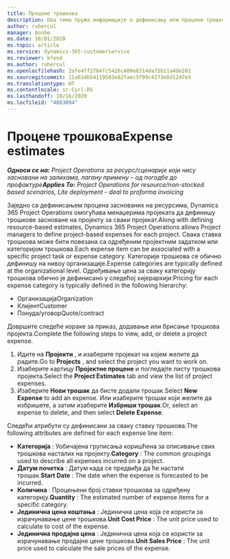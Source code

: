 ```yaml
---
title: Процене трошкова
description: Ова тема пружа информације о дефинисању или процени трошкова заснованих на пројекту.
author: ruhercul
manager: Annbe
ms.date: 10/01/2020
ms.topic: article
ms.service: dynamics-365-customerservice
ms.reviewer: kfend
ms.author: ruhercul
ms.openlocfilehash: 2afe4ff2f84fc5426c409e6314da73b11a4de281
ms.sourcegitcommit: 11a61db54119503e82faec5f99c4273e8d1247e5
ms.translationtype: HT
ms.contentlocale: sr-Cyrl-RS
ms.lasthandoff: 10/16/2020
ms.locfileid: "4083894"
---
```

# <a name="expense-estimates"></a><span data-ttu-id="bb639-103">Процене трошкова</span><span class="sxs-lookup"><span data-stu-id="bb639-103">Expense estimates</span></span>
<span data-ttu-id="bb639-104">_**Односи се на:** Project Operations за ресурс/сценарије који нису засновани на залихама, лагану примену – од погодбе до профактуре_</span><span class="sxs-lookup"><span data-stu-id="bb639-104">_**Applies To:** Project Operations for resource/non-stocked based scenarios, Lite deployment - deal to proforma invoicing_</span></span>

<span data-ttu-id="bb639-105">Заједно са дефинисањем процена заснованих на ресурсима, Dynamics 365 Project Operations омогућава менаџерима пројеката да дефинишу трошкове засноване на пројекту за сваки пројекат.</span><span class="sxs-lookup"><span data-stu-id="bb639-105">Along with defining resource-based estimates, Dynamics 365 Project Operations allows Project managers to define project-based expenses for each project.</span></span> <span data-ttu-id="bb639-106">Свака ставка трошкова може бити повезана са одређеним пројектним задатком или категоријом трошкова.</span><span class="sxs-lookup"><span data-stu-id="bb639-106">Each expense item can be associated with a specific project task or expense category.</span></span> <span data-ttu-id="bb639-107">Категорије трошкова се обично дефинишу на нивоу организације.</span><span class="sxs-lookup"><span data-stu-id="bb639-107">Expense categories are typically defined at the organizational level.</span></span> <span data-ttu-id="bb639-108">Одређивање цена за сваку категорију трошкова обично је дефинисано у следећој хијерархији:</span><span class="sxs-lookup"><span data-stu-id="bb639-108">Pricing for each expense category is typically defined in the following hierarchy:</span></span>

- <span data-ttu-id="bb639-109">Организација</span><span class="sxs-lookup"><span data-stu-id="bb639-109">Organization</span></span>
- <span data-ttu-id="bb639-110">Клијент</span><span class="sxs-lookup"><span data-stu-id="bb639-110">Customer</span></span>
- <span data-ttu-id="bb639-111">Понуда/уговор</span><span class="sxs-lookup"><span data-stu-id="bb639-111">Quote/contract</span></span>

<span data-ttu-id="bb639-112">Довршите следеће кораке за приказ, додавање или брисање трошкова пројекта.</span><span class="sxs-lookup"><span data-stu-id="bb639-112">Complete the following steps to view, add, or delete a project expense.</span></span>

1. <span data-ttu-id="bb639-113">Идите на **Пројекти** , и изаберите пројекат на којем желите да радите.</span><span class="sxs-lookup"><span data-stu-id="bb639-113">Go to **Projects** , and select the project you want to work on.</span></span>
2. <span data-ttu-id="bb639-114">Изаберите картицу **Пројектне процене** и погледајте листу трошкова пројекта.</span><span class="sxs-lookup"><span data-stu-id="bb639-114">Select the **Project Estimates** tab and view the list of project expenses.</span></span>
3. <span data-ttu-id="bb639-115">Изаберите **Нови трошак** да бисте додали трошак.</span><span class="sxs-lookup"><span data-stu-id="bb639-115">Select **New Expense** to add an expense.</span></span> <span data-ttu-id="bb639-116">Или изаберите трошак који желите да избришете, а затим изаберите **Избриши трошак**.</span><span class="sxs-lookup"><span data-stu-id="bb639-116">Or, select an expense to delete, and then select **Delete Expense**.</span></span>

<span data-ttu-id="bb639-117">Следећи атрибути су дефинисани за сваку ставку трошкова:</span><span class="sxs-lookup"><span data-stu-id="bb639-117">The following attributes are defined for each expense line item:</span></span>

- <span data-ttu-id="bb639-118">**Категорија** : Уобичајена груписања коришћена за описивање свих трошкова насталих на пројекту.</span><span class="sxs-lookup"><span data-stu-id="bb639-118">**Category** : The common groupings used to describe all expenses incurred on a project.</span></span>
- <span data-ttu-id="bb639-119">**Датум почетка** : Датум када се предвиђа да ће настати трошак.</span><span class="sxs-lookup"><span data-stu-id="bb639-119">**Start Date** : The date when the expense is forecasted to be incurred.</span></span>
- <span data-ttu-id="bb639-120">**Количина** : Процењени број ставки трошкова за одређену категорију.</span><span class="sxs-lookup"><span data-stu-id="bb639-120">**Quantity** : The estimated number of expense items for a specific category.</span></span>
- <span data-ttu-id="bb639-121">**Јединична цена коштања** : Јединична цена која се користи за израчунавање цене трошкова.</span><span class="sxs-lookup"><span data-stu-id="bb639-121">**Unit Cost Price** : The unit price used to calculate to cost of the expense.</span></span>
- <span data-ttu-id="bb639-122">**Јединична продајна цена** : Јединична цена која се користи за израчунавање продајне цене трошкова.</span><span class="sxs-lookup"><span data-stu-id="bb639-122">**Unit Sales Price** : The unit price used to calculate the sale prices of the expense.</span></span>


